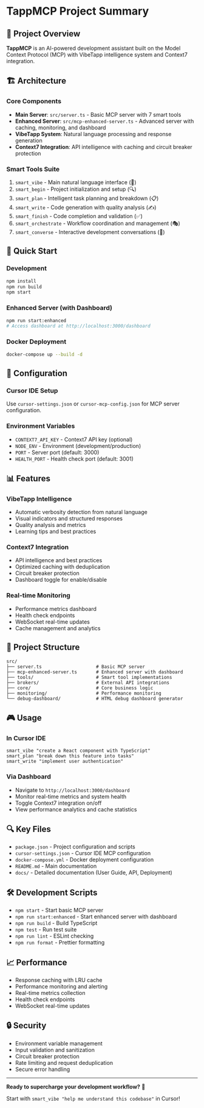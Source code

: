 # TappMCP Project Summary

## 🎯 Project Overview

**TappMCP** is an AI-powered development assistant built on the Model Context Protocol (MCP) with VibeTapp intelligence system and Context7 integration.

## 🏗️ Architecture

### Core Components
- **Main Server**: `src/server.ts` - Basic MCP server with 7 smart tools
- **Enhanced Server**: `src/mcp-enhanced-server.ts` - Advanced server with caching, monitoring, and dashboard
- **VibeTapp System**: Natural language processing and response generation
- **Context7 Integration**: API intelligence with caching and circuit breaker protection

### Smart Tools Suite
1. `smart_vibe` - Main natural language interface (🎯)
2. `smart_begin` - Project initialization and setup (🔍)
3. `smart_plan` - Intelligent task planning and breakdown (📋)
4. `smart_write` - Code generation with quality analysis (✍️)
5. `smart_finish` - Code completion and validation (✅)
6. `smart_orchestrate` - Workflow coordination and management (🎭)
7. `smart_converse` - Interactive development conversations (💬)

## 🚀 Quick Start

### Development
```bash
npm install
npm run build
npm start
```

### Enhanced Server (with Dashboard)
```bash
npm run start:enhanced
# Access dashboard at http://localhost:3000/dashboard
```

### Docker Deployment
```bash
docker-compose up --build -d
```

## 🔧 Configuration

### Cursor IDE Setup
Use `cursor-settings.json` or `cursor-mcp-config.json` for MCP server configuration.

### Environment Variables
- `CONTEXT7_API_KEY` - Context7 API key (optional)
- `NODE_ENV` - Environment (development/production)
- `PORT` - Server port (default: 3000)
- `HEALTH_PORT` - Health check port (default: 3001)

## 📊 Features

### VibeTapp Intelligence
- Automatic verbosity detection from natural language
- Visual indicators and structured responses
- Quality analysis and metrics
- Learning tips and best practices

### Context7 Integration
- API intelligence and best practices
- Optimized caching with deduplication
- Circuit breaker protection
- Dashboard toggle for enable/disable

### Real-time Monitoring
- Performance metrics dashboard
- Health check endpoints
- WebSocket real-time updates
- Cache management and analytics

## 📁 Project Structure

```
src/
├── server.ts                    # Basic MCP server
├── mcp-enhanced-server.ts       # Enhanced server with dashboard
├── tools/                       # Smart tool implementations
├── brokers/                     # External API integrations
├── core/                        # Core business logic
├── monitoring/                  # Performance monitoring
└── debug-dashboard/             # HTML debug dashboard generator
```

## 🎮 Usage

### In Cursor IDE
```
smart_vibe "create a React component with TypeScript"
smart_plan "break down this feature into tasks"
smart_write "implement user authentication"
```

### Via Dashboard
- Navigate to `http://localhost:3000/dashboard`
- Monitor real-time metrics and system health
- Toggle Context7 integration on/off
- View performance analytics and cache statistics

## 🔍 Key Files

- `package.json` - Project configuration and scripts
- `cursor-settings.json` - Cursor IDE MCP configuration
- `docker-compose.yml` - Docker deployment configuration
- `README.md` - Main documentation
- `docs/` - Detailed documentation (User Guide, API, Deployment)

## 🛠️ Development Scripts

- `npm start` - Start basic MCP server
- `npm run start:enhanced` - Start enhanced server with dashboard
- `npm run build` - Build TypeScript
- `npm test` - Run test suite
- `npm run lint` - ESLint checking
- `npm run format` - Prettier formatting

## 📈 Performance

- Response caching with LRU cache
- Performance monitoring and alerting
- Real-time metrics collection
- Health check endpoints
- WebSocket real-time updates

## 🔒 Security

- Environment variable management
- Input validation and sanitization
- Circuit breaker protection
- Rate limiting and request deduplication
- Secure error handling

---

**Ready to supercharge your development workflow?** 🚀

Start with `smart_vibe "help me understand this codebase"` in Cursor!
